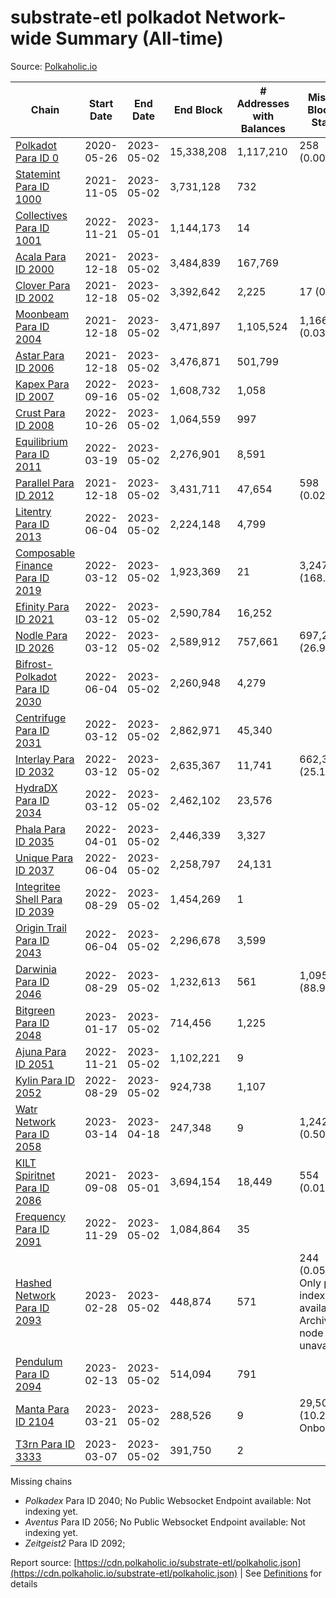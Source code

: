 # substrate-etl polkadot Network-wide Summary (All-time)

Source: [Polkaholic.io](https://polkaholic.io)


| Chain            | Start Date | End Date | End Block | # Addresses with Balances | Missing Blocks / Status |
| ---------------- | ---------- | ---------| --------- | ------------------------- | ----------------------- |
| [Polkadot Para ID 0](/polkadot/0-polkadot) | 2020-05-26 | 2023-05-02 | 15,338,208 |  1,117,210 | 258 (0.00%)  |
| [Statemint Para ID 1000](/polkadot/1000-statemint) | 2021-11-05 | 2023-05-02 | 3,731,128 |  732 |    |
| [Collectives Para ID 1001](/polkadot/1001-collectives) | 2022-11-21 | 2023-05-01 | 1,144,173 |  14 |    |
| [Acala Para ID 2000](/polkadot/2000-acala) | 2021-12-18 | 2023-05-02 | 3,484,839 |  167,769 |    |
| [Clover Para ID 2002](/polkadot/2002-clover) | 2021-12-18 | 2023-05-02 | 3,392,642 |  2,225 | 17 (0.00%)  |
| [Moonbeam Para ID 2004](/polkadot/2004-moonbeam) | 2021-12-18 | 2023-05-02 | 3,471,897 |  1,105,524 | 1,166 (0.03%)  |
| [Astar Para ID 2006](/polkadot/2006-astar) | 2021-12-18 | 2023-05-02 | 3,476,871 |  501,799 |    |
| [Kapex Para ID 2007](/polkadot/2007-kapex) | 2022-09-16 | 2023-05-02 | 1,608,732 |  1,058 |    |
| [Crust Para ID 2008](/polkadot/2008-crust) | 2022-10-26 | 2023-05-02 | 1,064,559 |  997 |    |
| [Equilibrium Para ID 2011](/polkadot/2011-equilibrium) | 2022-03-19 | 2023-05-02 | 2,276,901 |  8,591 |    |
| [Parallel Para ID 2012](/polkadot/2012-parallel) | 2021-12-18 | 2023-05-02 | 3,431,711 |  47,654 | 598 (0.02%)  |
| [Litentry Para ID 2013](/polkadot/2013-litentry) | 2022-06-04 | 2023-05-02 | 2,224,148 |  4,799 |    |
| [Composable Finance Para ID 2019](/polkadot/2019-composable) | 2022-03-12 | 2023-05-02 | 1,923,369 |  21 | 3,247,776 (168.86%)  |
| [Efinity Para ID 2021](/polkadot/2021-efinity) | 2022-03-12 | 2023-05-02 | 2,590,784 |  16,252 |    |
| [Nodle Para ID 2026](/polkadot/2026-nodle) | 2022-03-12 | 2023-05-02 | 2,589,912 |  757,661 | 697,249 (26.92%)  |
| [Bifrost-Polkadot Para ID 2030](/polkadot/2030-bifrost-dot) | 2022-06-04 | 2023-05-02 | 2,260,948 |  4,279 |    |
| [Centrifuge Para ID 2031](/polkadot/2031-centrifuge) | 2022-03-12 | 2023-05-02 | 2,862,971 |  45,340 |    |
| [Interlay Para ID 2032](/polkadot/2032-interlay) | 2022-03-12 | 2023-05-02 | 2,635,367 |  11,741 | 662,360 (25.13%)  |
| [HydraDX Para ID 2034](/polkadot/2034-hydradx) | 2022-03-12 | 2023-05-02 | 2,462,102 |  23,576 |    |
| [Phala Para ID 2035](/polkadot/2035-phala) | 2022-04-01 | 2023-05-02 | 2,446,339 |  3,327 |    |
| [Unique Para ID 2037](/polkadot/2037-unique) | 2022-06-04 | 2023-05-02 | 2,258,797 |  24,131 |    |
| [Integritee Shell Para ID 2039](/polkadot/2039-integritee-shell) | 2022-08-29 | 2023-05-02 | 1,454,269 |  1 |    |
| [Origin Trail Para ID 2043](/polkadot/2043-origintrail) | 2022-06-04 | 2023-05-02 | 2,296,678 |  3,599 |    |
| [Darwinia Para ID 2046](/polkadot/2046-darwinia) | 2022-08-29 | 2023-05-02 | 1,232,613 |  561 | 1,095,966 (88.91%)  |
| [Bitgreen Para ID 2048](/polkadot/2048-bitgreen) | 2023-01-17 | 2023-05-02 | 714,456 |  1,225 |    |
| [Ajuna Para ID 2051](/polkadot/2051-ajuna) | 2022-11-21 | 2023-05-02 | 1,102,221 |  9 |    |
| [Kylin Para ID 2052](/polkadot/2052-kylin) | 2022-08-29 | 2023-05-02 | 924,738 |  1,107 |    |
| [Watr Network Para ID 2058](/polkadot/2058-watr) | 2023-03-14 | 2023-04-18 | 247,348 |  9 | 1,242 (0.50%)  |
| [KILT Spiritnet Para ID 2086](/polkadot/2086-kilt) | 2021-09-08 | 2023-05-01 | 3,694,154 |  18,449 | 554 (0.01%)  |
| [Frequency Para ID 2091](/polkadot/2091-frequency) | 2022-11-29 | 2023-05-02 | 1,084,864 |  35 |    |
| [Hashed Network Para ID 2093](/polkadot/2093-hashed) | 2023-02-28 | 2023-05-02 | 448,874 |  571 | 244 (0.05%) Only partial index available: Archive node unavailable |
| [Pendulum Para ID 2094](/polkadot/2094-pendulum) | 2023-02-13 | 2023-05-02 | 514,094 |  791 |    |
| [Manta Para ID 2104](/polkadot/2104-manta) | 2023-03-21 | 2023-05-02 | 288,526 |  9 | 29,501 (10.22%) Onboarding |
| [T3rn Para ID 3333](/polkadot/3333-t3rn) | 2023-03-07 | 2023-05-02 | 391,750 |  2 |    |

Missing chains


* *Polkadex* Para ID 2040; No Public Websocket Endpoint available: Not indexing yet.
* *Aventus* Para ID 2056; No Public Websocket Endpoint available: Not indexing yet.
* *Zeitgeist2* Para ID 2092; 

Report source: [https://cdn.polkaholic.io/substrate-etl/polkaholic.json](https://cdn.polkaholic.io/substrate-etl/polkaholic.json) | See [Definitions](/DEFINITIONS.md) for details
